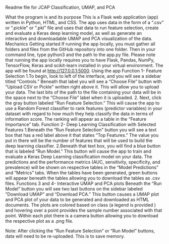 Readme file for  JCAP Classification, UMAP, and PCA

What the program is and its purpose
This is a Flask web application (app) written in Python, HTML, and CSS. The app uses data in the form of a “.csv” or “.pickle" or ".pkl"  file  and uses that data  to run feature selection, create and evaluate a Keras deep learning model, as well as generate an interactive and downloadable UMAP and PCA  visualization of the data.
Mechanics
Getting started
If running the app locally, you must gather all folders and files from the GitHub repository into one folder. Then in your  command line, type python3  and the path to the app.py file. Please note that  running the app locally requires you to  have Flask, Pandas, NumPy, TensorFlow,  Keras and scikit-learn installed in your virtual environment. The app will be found at http://127.0.0.1:5000. 
Using the app
Function 1-  Feature Selection
1.To begin, look to left of the interface, and you will see a sidebar titled “Controls.”  Beneath that label you will see a “Choose File”   button with “Upload CSV or Pickle” written right above it. This will allow you to upload your data. The last bits of the path to the file containing your data will be in the space next to the “Choose File” label when it is uploaded.
2. Next, click the gray button labeled “Run Feature Selection.” This will cause the app to use a Random Forest classifier to rank features (predictor variables) in your dataset with regard to how much they help classify the data in terms of information score. The ranking will appear as a table in the “Feature Importance” tab. 
Function 2- Deep Learning Classification with Selected Features
1.Beneath the “Run Feature Selection” button you will see a text box that has a red label above it that states ”Top Features.” The value you put in there  will be the number of features that will be used to build the deep learning classifier.
2.Beneath that text box,  you will find a  blue button that is labeled ”Run Model.” This button will cause the app  to train and evaluate a Keras Deep Learning classification  model  on your data. The predictions and the performance metrics (AUC, sensitivity, specificity, and prevalence) will be shown on respective tables in the “Model Predictions” and “Metrics” tabs. When the tables have been generated,  green buttons will  appear beneath the tables allowing you to download the tables as .csv files. 
Functions 3 and 4- Interactive UMAP and PCA plots
Beneath the “Run Model” button you will see two last buttons on the sidebar labeled ”Download UMAP” and “Download PCA.” This button causes a UMAP plot and PCA plot of your data to be generated and downloaded as HTML documents. The plots are colored based on class (a legend is provided ) and hovering over a point provides the sample number associated with that point. Within each plot there  is a camera button allowing you to download the respective plot as a .png file.

Note: After clicking the “Run Feature Selection” or “Run Model” buttons, data will need to be re-uploaded. This is to save memory.
